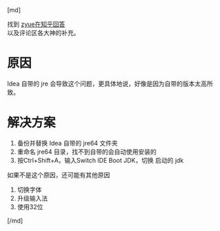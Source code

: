 [md]

找到 [zyue在知乎回答](https://www.zhihu.com/question/37582743/answer/191630075)  
以及评论区各大神的补充。
# 原因
Idea 自带的 jre 会导致这个问题，更具体地说，好像是因为自带的版本太高所致。
# 解决方案
1. 备份并替换 Idea 自带的 jre64 文件夹
2. 重命名 jre64 目录，找不到自带的会自动使用安装的
3. 按Ctrl+Shift+A，输入Switch IDE Boot JDK，切换 启动的 jdk

如果不是这个原因，还可能有其他原因
1. 切换字体
2. 升级输入法
3. 使用32位

[/md]